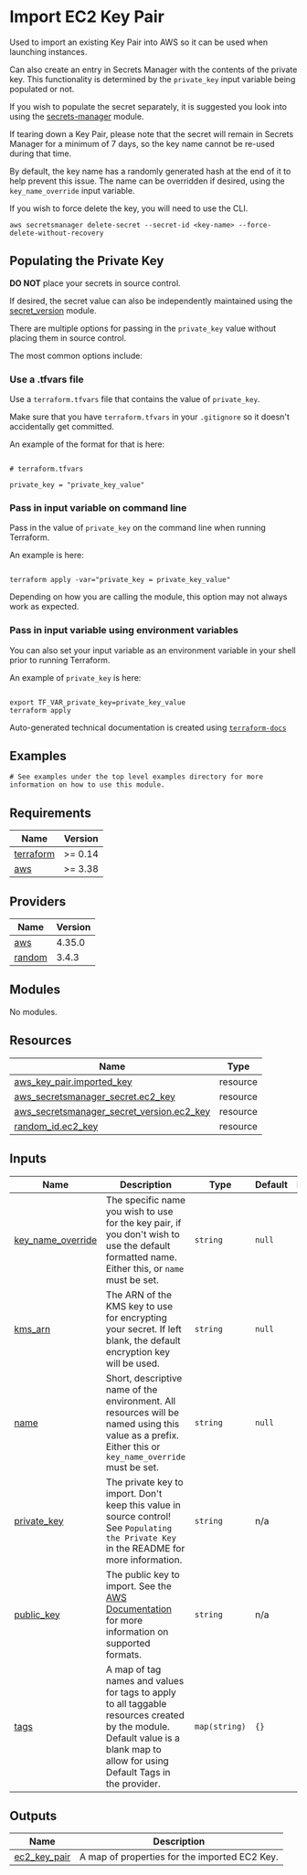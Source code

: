 # Import EC2 Key Pair

Used to import an existing Key Pair into AWS so it can be used when launching instances.

Can also create an entry in Secrets Manager with the contents of the private key. This functionality is determined by the `private_key` input variable being populated or not.

If you wish to populate the secret separately, it is suggested you look into using the [secrets-manager](https://registry.terraform.io/modules/so1omon563/secrets-manager) module.

If tearing down a Key Pair, please note that the secret will remain in Secrets Manager for a minimum of 7 days, so the key name cannot be re-used during that time.

By default, the key name has a randomly generated hash at the end of it to help prevent this issue. The name can be overridden if desired, using the `key_name_override` input variable.

If you wish to force delete the key, you will need to use the CLI.

`aws secretsmanager delete-secret --secret-id <key-name> --force-delete-without-recovery`

## Populating the Private Key

**DO NOT** place your secrets in source control.

If desired, the secret value can also be independently maintained using the [secret_version](https://registry.terraform.io/modules/so1omon563/secrets-manager/aws/latest/submodules/secret-versionn) module.

There are multiple options for passing in the `private_key` value without placing them in source control.

The most common options include:

### Use a .tfvars file

Use a `terraform.tfvars` file that contains the value of `private_key`.

Make sure that you have `terraform.tfvars` in your `.gitignore` so it doesn't accidentally get committed.

An example of the format for that is here:


```hcl

# terraform.tfvars

private_key = "private_key_value"

```

### Pass in input variable on command line

Pass in the value of `private_key` on the command line when running Terraform.

An example is here:

```hcl

terraform apply -var="private_key = private_key_value"

```

Depending on how you are calling the module, this option may not always work as expected.

### Pass in input variable using environment variables

You can also set your input variable as an environment variable in your shell prior to running Terraform.

An example of `private_key` is here:

```shell

export TF_VAR_private_key=private_key_value
terraform apply

```
<!-- BEGINNING OF PRE-COMMIT-TERRAFORM DOCS HOOK -->

Auto-generated technical documentation is created using [`terraform-docs`](https://terraform-docs.io/)

## Examples

```hcl
# See examples under the top level examples directory for more information on how to use this module.
```

## Requirements

| Name | Version |
|------|---------|
| <a name="requirement_terraform"></a> [terraform](#requirement\_terraform) | >= 0.14 |
| <a name="requirement_aws"></a> [aws](#requirement\_aws) | >= 3.38 |

## Providers

| Name | Version |
|------|---------|
| <a name="provider_aws"></a> [aws](#provider\_aws) | 4.35.0 |
| <a name="provider_random"></a> [random](#provider\_random) | 3.4.3 |

## Modules

No modules.

## Resources

| Name | Type |
|------|------|
| [aws_key_pair.imported_key](https://registry.terraform.io/providers/hashicorp/aws/latest/docs/resources/key_pair) | resource |
| [aws_secretsmanager_secret.ec2_key](https://registry.terraform.io/providers/hashicorp/aws/latest/docs/resources/secretsmanager_secret) | resource |
| [aws_secretsmanager_secret_version.ec2_key](https://registry.terraform.io/providers/hashicorp/aws/latest/docs/resources/secretsmanager_secret_version) | resource |
| [random_id.ec2_key](https://registry.terraform.io/providers/hashicorp/random/latest/docs/resources/id) | resource |

## Inputs

| Name | Description | Type | Default | Required |
|------|-------------|------|---------|:--------:|
| <a name="input_key_name_override"></a> [key\_name\_override](#input\_key\_name\_override) | The specific name you wish to use for the key pair, if you don't wish to use the default formatted name. Either this, or `name` must be set. | `string` | `null` | no |
| <a name="input_kms_arn"></a> [kms\_arn](#input\_kms\_arn) | The ARN of the KMS key to use for encrypting your secret. If left blank, the default encryption key will be used. | `string` | `null` | no |
| <a name="input_name"></a> [name](#input\_name) | Short, descriptive name of the environment. All resources will be named using this value as a prefix. Either this or `key_name_override` must be set. | `string` | `null` | no |
| <a name="input_private_key"></a> [private\_key](#input\_private\_key) | The private key to import. Don't keep this value in source control! See `Populating the Private Key` in the README for more information. | `string` | n/a | yes |
| <a name="input_public_key"></a> [public\_key](#input\_public\_key) | The public key to import. See the [AWS Documentation](https://docs.aws.amazon.com/AWSEC2/latest/UserGuide/ec2-key-pairs.html#how-to-generate-your-own-key-and-import-it-to-aws) for more information on supported formats. | `string` | n/a | yes |
| <a name="input_tags"></a> [tags](#input\_tags) | A map of tag names and values for tags to apply to all taggable resources created by the module. Default value is a blank map to allow for using Default Tags in the provider. | `map(string)` | `{}` | no |

## Outputs

| Name | Description |
|------|-------------|
| <a name="output_ec2_key_pair"></a> [ec2\_key\_pair](#output\_ec2\_key\_pair) | A map of properties for the imported EC2 Key. |

<!-- END OF PRE-COMMIT-TERRAFORM DOCS HOOK -->
